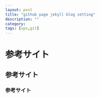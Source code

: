 ```yaml
---
layout: post
title: "github page jekyll blog setting"
description: ""
category: 
tags: [vps,git]
---
```



# 参考サイト
## 参考サイト
### 参考サイト
